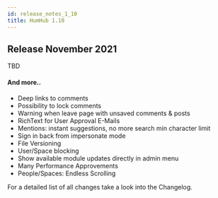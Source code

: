 ```yaml
---
id: release_notes_1_10
title: HumHub 1.10
---
```


## Release November 2021

TBD

#### And more..

- Deep links to comments
- Possibility to lock comments
- Warning when leave page with unsaved comments & posts
- RichText for User Approval E-Mails
- Mentions: instant suggestions, no more search min character limit
- Sign in back from impersonate mode
- File Versioning
- User/Space blocking
- Show available module updates directly in admin menu
- Many Performance Approvements
- People/Spaces: Endless Scrolling


For a detailed list of all changes take a look into the Changelog.
